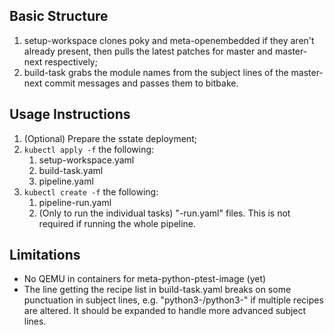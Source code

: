 ## Basic Structure

1. setup-workspace clones poky and meta-openembedded if they aren't
   already present, then pulls the latest patches for master and
   master-next respectively;
2. build-task grabs the module names from the subject lines of the
   master-next commit messages and passes them to bitbake.

## Usage Instructions

1. (Optional) Prepare the sstate deployment;
2. `kubectl apply -f` the following:
   1. setup-workspace.yaml
   2. build-task.yaml
   3. pipeline.yaml
3. `kubectl create -f` the following:
   1. pipeline-run.yaml
   2. (Only to run the individual tasks) "-run.yaml" files. This is
      not required if running the whole pipeline.

## Limitations

- No QEMU in containers for meta-python-ptest-image (yet)
- The line getting the recipe list in build-task.yaml breaks on some
  punctuation in subject lines, e.g. "python3-<recipeA>/python3-<recipeB>"
  if multiple recipes are altered. It should be expanded to handle more
  advanced subject lines.
